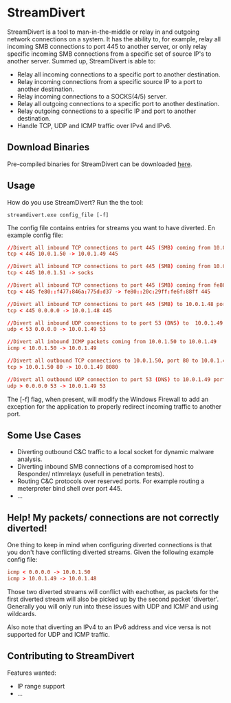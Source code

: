 # StreamDivert
StreamDivert is a tool to man-in-the-middle or relay in and outgoing network connections on a system. It has the ability to, for example, relay all incoming SMB connections to port 445 to another server, or only relay specific incoming SMB connections from a specific set of source IP's to another server. Summed up, StreamDivert is able to:


*  Relay all incoming connections to a specific port to another destination.
*  Relay incoming connections from a specific source IP to a port to another destination.
*  Relay incoming connections to a SOCKS(4/5) server.
*  Relay all outgoing connections to a specific port to another destination.
*  Relay outgoing connections to a specific IP and port to another destination.
*  Handle TCP, UDP and ICMP traffic over IPv4 and IPv6.

## Download Binaries
Pre-compiled binaries for StreamDivert can be downloaded [here](url).

## Usage
How do you use StreamDivert? Run the the tool:

```console
streamdivert.exe config_file [-f]
```

The config file contains entries for streams you want to have diverted. En example config file:
```conf
//Divert all inbound TCP connections to port 445 (SMB) coming from 10.0.1.50 to 10.0.1.49 port 445
tcp < 445 10.0.1.50 -> 10.0.1.49 445

//Divert all inbound TCP connections to port 445 (SMB) coming from 10.0.1.51 to a local SOCKS server
tcp < 445 10.0.1.51 -> socks

//Divert all inbound TCP connections to port 445 (SMB) coming from fe80::f477:846a:775d:d37 to fe80::20c:29ff:fe6f:88ff port 445
tcp < 445 fe80::f477:846a:775d:d37 -> fe80::20c:29ff:fe6f:88ff 445

//Divert all inbound TCP connections to port 445 (SMB) to 10.0.1.48 port 445
tcp < 445 0.0.0.0 -> 10.0.1.48 445

//Divert all inbound UDP connections to to port 53 (DNS) to  10.0.1.49 port 53
udp < 53 0.0.0.0 -> 10.0.1.49 53

//Divert all inbound ICMP packets coming from 10.0.1.50 to 10.0.1.49
icmp < 10.0.1.50 -> 10.0.1.49

//Divert all outbound TCP connections to 10.0.1.50, port 80 to 10.0.1.49 port 8080
tcp > 10.0.1.50 80 -> 10.0.1.49 8080

//Divert all outbound UDP connection to port 53 (DNS) to 10.0.1.49 port 53
udp > 0.0.0.0 53 -> 10.0.1.49 53
```

The [-f] flag, when present, will modify the Windows Firewall to add an exception for the application to properly redirect incoming traffic to another port.

## Some Use Cases
*  Diverting outbound C&C traffic to a local socket for dynamic malware analysis.
*  Diverting inbound SMB connections of a compromised host to Responder/ ntlmrelayx (usefull in penetration tests).
*  Routing C&C protocols over reserved ports. For example routing a meterpreter bind shell over port 445.
*  ...

## Help! My packets/ connections are not correctly diverted!
One thing to keep in mind when configuring diverted connections is that you don't have conflicting diverted streams. Given the following example config file:
```conf
icmp < 0.0.0.0 -> 10.0.1.50
icmp > 10.0.1.49 -> 10.0.1.48
```
Those two diverted streams will conflict with eachother, as packets for the first diverted stream will also be picked up by the second packet 'diverter'. Generally you will only run into these issues with UDP and ICMP and using wildcards. 

Also note that diverting an IPv4 to an IPv6 address and vice versa is not supported for UDP and ICMP traffic.
## Contributing to StreamDivert
Features wanted:
*  IP range support
*  ...